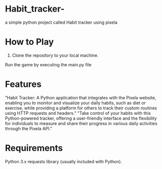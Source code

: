 # Habit_tracker-
a simple python project called Habit tracker using pixela

# How to Play

1. Clone the repository to your local machine.

  Run the game by executing the main.py file

# Features

"Habit Tracker: A Python application that integrates with the Pixela website, enabling you to monitor and visualize your daily habits, such as diet or exercise, while providing a platform for others to track their custom routines using HTTP requests and headers."
"Take control of your habits with this Python-powered tracker, offering a user-friendly interface and the flexibility for individuals to measure and share their progress in various daily activities through the Pixela API."

# Requirements

Python 3.x 
requests library (usually included with Python).
